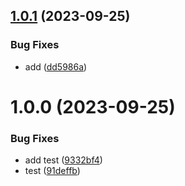 ## [1.0.1](https://github.com/trend-juyi-huang/devops-workshop/compare/v1.0.0...v1.0.1) (2023-09-25)


### Bug Fixes

* add ([dd5986a](https://github.com/trend-juyi-huang/devops-workshop/commit/dd5986a220f9d6be85c7aca457dfb57e439bb3d1))

# 1.0.0 (2023-09-25)


### Bug Fixes

* add test ([9332bf4](https://github.com/trend-juyi-huang/devops-workshop/commit/9332bf44a36baa14133e1c7cf4bcb1b5bab4bfb2))
* test ([91deffb](https://github.com/trend-juyi-huang/devops-workshop/commit/91deffb5f6378dcf6af6048ffd66df1bdb4002f8))
